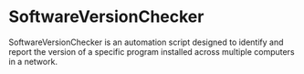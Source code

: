# SoftwareVersionChecker
SoftwareVersionChecker is an automation script designed to identify and report the version of a specific program installed across multiple computers in a network.
